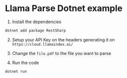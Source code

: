 # Llama Parse Dotnet example

1. Install the dependencies

```bash
dotnet add package RestSharp
````

2. Setup your API Key on the headers generating it on `https://cloud.llamaindex.ai/`

3. Change the `file.pdf` to the file you want to parse

4. Run the code

```bash
dotnet run
```